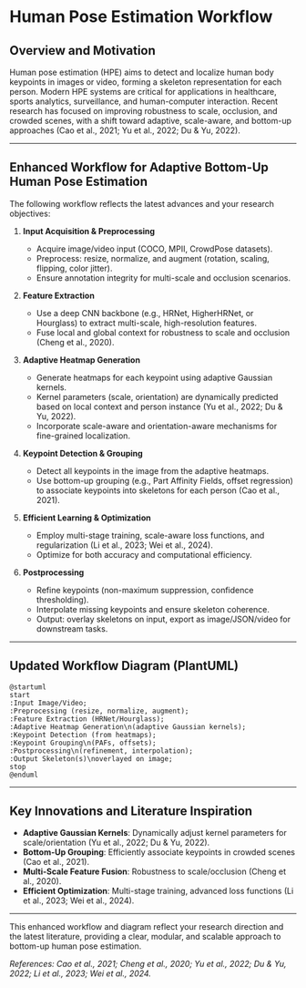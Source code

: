 # Human Pose Estimation Workflow

## Overview and Motivation

Human pose estimation (HPE) aims to detect and localize human body keypoints in images or video, forming a skeleton representation for each person. Modern HPE systems are critical for applications in healthcare, sports analytics, surveillance, and human-computer interaction. Recent research has focused on improving robustness to scale, occlusion, and crowded scenes, with a shift toward adaptive, scale-aware, and bottom-up approaches (Cao et al., 2021; Yu et al., 2022; Du & Yu, 2022).

---

## Enhanced Workflow for Adaptive Bottom-Up Human Pose Estimation

The following workflow reflects the latest advances and your research objectives:

1. **Input Acquisition & Preprocessing**

   - Acquire image/video input (COCO, MPII, CrowdPose datasets).
   - Preprocess: resize, normalize, and augment (rotation, scaling, flipping, color jitter).
   - Ensure annotation integrity for multi-scale and occlusion scenarios.
2. **Feature Extraction**

   - Use a deep CNN backbone (e.g., HRNet, HigherHRNet, or Hourglass) to extract multi-scale, high-resolution features.
   - Fuse local and global context for robustness to scale and occlusion (Cheng et al., 2020).
3. **Adaptive Heatmap Generation**

   - Generate heatmaps for each keypoint using adaptive Gaussian kernels.
   - Kernel parameters (scale, orientation) are dynamically predicted based on local context and person instance (Yu et al., 2022; Du & Yu, 2022).
   - Incorporate scale-aware and orientation-aware mechanisms for fine-grained localization.
4. **Keypoint Detection & Grouping**

   - Detect all keypoints in the image from the adaptive heatmaps.
   - Use bottom-up grouping (e.g., Part Affinity Fields, offset regression) to associate keypoints into skeletons for each person (Cao et al., 2021).
5. **Efficient Learning & Optimization**

   - Employ multi-stage training, scale-aware loss functions, and regularization (Li et al., 2023; Wei et al., 2024).
   - Optimize for both accuracy and computational efficiency.
6. **Postprocessing**

   - Refine keypoints (non-maximum suppression, confidence thresholding).
   - Interpolate missing keypoints and ensure skeleton coherence.
   - Output: overlay skeletons on input, export as image/JSON/video for downstream tasks.

---

## Updated Workflow Diagram (PlantUML)

```plantuml
@startuml
start
:Input Image/Video;
:Preprocessing (resize, normalize, augment);
:Feature Extraction (HRNet/Hourglass);
:Adaptive Heatmap Generation\n(adaptive Gaussian kernels);
:Keypoint Detection (from heatmaps);
:Keypoint Grouping\n(PAFs, offsets);
:Postprocessing\n(refinement, interpolation);
:Output Skeleton(s)\noverlayed on image;
stop
@enduml
```

---

## Key Innovations and Literature Inspiration

- **Adaptive Gaussian Kernels**: Dynamically adjust kernel parameters for scale/orientation (Yu et al., 2022; Du & Yu, 2022).
- **Bottom-Up Grouping**: Efficiently associate keypoints in crowded scenes (Cao et al., 2021).
- **Multi-Scale Feature Fusion**: Robustness to scale/occlusion (Cheng et al., 2020).
- **Efficient Optimization**: Multi-stage training, advanced loss functions (Li et al., 2023; Wei et al., 2024).

---

This enhanced workflow and diagram reflect your research direction and the latest literature, providing a clear, modular, and scalable approach to bottom-up human pose estimation.

*References: Cao et al., 2021; Cheng et al., 2020; Yu et al., 2022; Du & Yu, 2022; Li et al., 2023; Wei et al., 2024.*
